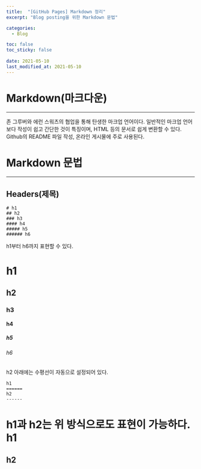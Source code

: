 ```yaml
---
title:  "[GitHub Pages] Markdown 정리"
excerpt: "Blog posting을 위한 Markdown 문법"

categories:
  - Blog

toc: false
toc_sticky: false
 
date: 2021-05-10
last_modified_at: 2021-05-10
---
```


# Markdown(마크다운)
---
존 그루버와 에런 스워츠의 협업을 통해 탄생한 마크업 언어이다. 일반적인 마크업 언어보다 작성이 쉽고 간단한 것이 특징이며, HTML 등의 문서로 쉽게 변환할 수 있다. Github의 README 파일 작성, 온라인 게시물에 주로 사용된다.  

# Markdown 문법
---

## Headers(제목)

    # h1
    ## h2
    ### h3
    #### h4
    ##### h5
    ###### h6

h1부터 h6까지 표현할 수 있다.  
# h1
## h2
### h3
#### h4
##### h5
###### h6  
h2 아래에는 수평선이 자동으로 설정되어 있다.

    h1
    ======
    h2
    ------

h1과 h2는 위 방식으로도 표현이 가능하다.  
h1
======
h2
------